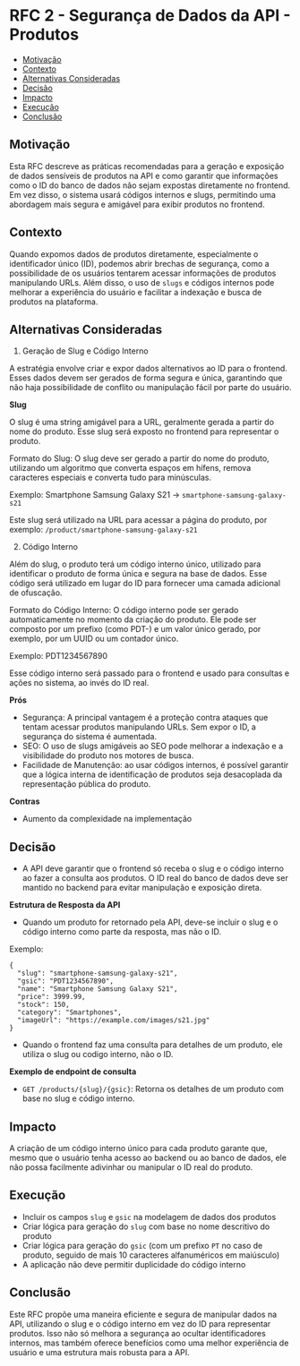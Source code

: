 # RFC 2 - Segurança de Dados da API - Produtos

- [Motivação](#motivação)
- [Contexto](#contexto)
- [Alternativas Consideradas](#alternativas-consideradas)
- [Decisão](#decisão)
- [Impacto](#impacto)
- [Execução](#execução)
- [Conclusão](#conclusão)


## Motivação

Esta RFC descreve as práticas recomendadas para a geração e exposição de dados sensíveis de produtos na API e como garantir que informações como o ID do banco de dados não sejam expostas diretamente no frontend. Em vez disso, o sistema usará códigos internos e slugs, permitindo uma abordagem mais segura e amigável para exibir produtos no frontend.

## Contexto

Quando expomos dados de produtos diretamente, especialmente o identificador único (ID), podemos abrir brechas de segurança, como a possibilidade de os usuários tentarem acessar informações de produtos manipulando URLs. Além disso, o uso de `slugs` e códigos internos pode melhorar a experiência do usuário e facilitar a indexação e busca de produtos na plataforma.

## Alternativas Consideradas

1. Geração de Slug e Código Interno

A estratégia envolve criar e expor dados alternativos ao ID para o frontend. Esses dados devem ser gerados de forma segura e única, garantindo que não haja possibilidade de conflito ou manipulação fácil por parte do usuário.

**Slug**

O slug é uma string amigável para a URL, geralmente gerada a partir do nome do produto. Esse slug será exposto no frontend para representar o produto.

Formato do Slug: O slug deve ser gerado a partir do nome do produto, utilizando um algoritmo que converta espaços em hífens, remova caracteres especiais e converta tudo para minúsculas.

Exemplo: Smartphone Samsung Galaxy S21 → `smartphone-samsung-galaxy-s21`

Este slug será utilizado na URL para acessar a página do produto, por exemplo: `/product/smartphone-samsung-galaxy-s21`

2. Código Interno

Além do slug, o produto terá um código interno único, utilizado para identificar o produto de forma única e segura na base de dados. Esse código será utilizado em lugar do ID para fornecer uma camada adicional de ofuscação.

Formato do Código Interno: O código interno pode ser gerado automaticamente no momento da criação do produto. Ele pode ser composto por um prefixo (como PDT-) e um valor único gerado, por exemplo, por um UUID ou um contador único.

Exemplo: PDT1234567890

Esse código interno será passado para o frontend e usado para consultas e ações no sistema, ao invés do ID real.

**Prós**

- Segurança: A principal vantagem é a proteção contra ataques que tentam acessar produtos manipulando URLs. Sem expor o ID, a segurança do sistema é aumentada.
- SEO: O uso de slugs amigáveis ao SEO pode melhorar a indexação e a visibilidade do produto nos motores de busca.
- Facilidade de Manutenção: ao usar códigos internos, é possível garantir que a lógica interna de identificação de produtos seja desacoplada da representação pública do produto.

**Contras**

- Aumento da complexidade na implementação

## Decisão

- A API deve garantir que o frontend só receba o slug e o código interno ao fazer a consulta aos produtos. O ID real do banco de dados deve ser mantido no backend para evitar manipulação e exposição direta.

**Estrutura de Resposta da API**

- Quando um produto for retornado pela API, deve-se incluir o slug e o código interno como parte da resposta, mas não o ID. 

Exemplo:

```
{
  "slug": "smartphone-samsung-galaxy-s21",
  "gsic": "PDT1234567890",
  "name": "Smartphone Samsung Galaxy S21",
  "price": 3999.99,
  "stock": 150,
  "category": "Smartphones",
  "imageUrl": "https://example.com/images/s21.jpg"
}
```

- Quando o frontend faz uma consulta para detalhes de um produto, ele utiliza o slug ou codigo interno, não o ID.

**Exemplo de endpoint de consulta**

- `GET /products/{slug}/{gsic}`: Retorna os detalhes de um produto com base no slug e código interno.

## Impacto

A criação de um código interno único para cada produto garante que, mesmo que o usuário tenha acesso ao backend ou ao banco de dados, ele não possa facilmente adivinhar ou manipular o ID real do produto.

## Execução

- Incluir os campos `slug` e `gsic` na modelagem de dados dos produtos
- Criar lógica para geração do `slug` com base no nome descritivo do produto
- Criar lógica para geração do `gsic` (com um prefixo `PT` no caso de produto, seguido de mais 10 caracteres alfanuméricos em maiúsculo)
- A aplicação não deve permitir duplicidade do código interno

## Conclusão

Este RFC propõe uma maneira eficiente e segura de manipular dados na API, utilizando o slug e o código interno em vez do ID para representar produtos. Isso não só melhora a segurança ao ocultar identificadores internos, mas também oferece benefícios como uma melhor experiência de usuário e uma estrutura mais robusta para a API.
